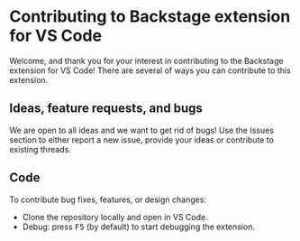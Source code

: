 # Contributing to Backstage extension for VS Code

Welcome, and thank you for your interest in contributing to the Backstage extension for VS Code! There are several of ways you can contribute to this extension.

## Ideas, feature requests, and bugs
We are open to all ideas and we want to get rid of bugs! Use the Issues section to either report a new issue, provide your ideas or contribute to existing threads.

## Code
To contribute bug fixes, features, or design changes:
  * Clone the repository locally and open in VS Code.
  * Debug: press <kbd>F5</kbd> (by default) to start debugging the extension.
